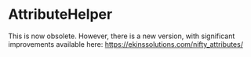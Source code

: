 # AttributeHelper
This is now obsolete. However, there is a new version, with significant improvements available here: https://ekinssolutions.com/nifty_attributes/
